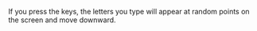 If you press the keys, the letters you type will appear at random points on the screen and move downward.
